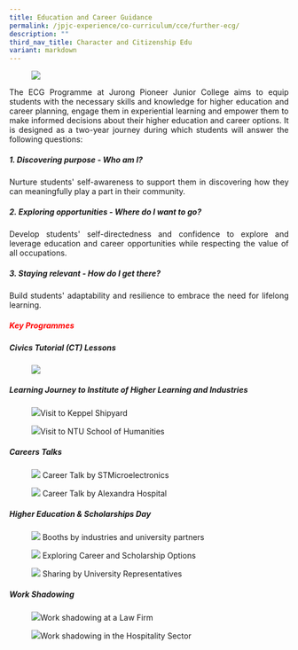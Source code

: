```yaml
---
title: Education and Career Guidance
permalink: /jpjc-experience/co-curriculum/cce/further-ecg/
description: ""
third_nav_title: Character and Citizenship Edu
variant: markdown
---
```

<div align="justify">

<figure>	
<img src="/images/Further%20Education%201.jpg"></figure>

	
<p>	 
The ECG Programme at Jurong Pioneer Junior College aims to equip students with the necessary skills and knowledge for higher education and career planning, engage them in experiential learning and empower them to make informed decisions about their higher education and career options. It is designed as a two-year journey during which students will answer the following questions:</p>


<p></p><h5><strong>1. Discovering purpose - Who am I?
</strong></h5><p></p>
<p>Nurture students' self-awareness to support them in discovering how they can meaningfully play a part in their community.</p>

<p></p><h5><strong></strong><strong>2. Exploring opportunities - Where do I want to go?</strong></h5><p></p>
<p>Develop students' self-directedness and confidence to explore and leverage education and career opportunities while respecting the value of all occupations.</p>

<p></p><h5><strong></strong><strong>3. Staying relevant&nbsp;- How do I get there?</strong></h5><p></p>
<p>Build students' adaptability and resilience to embrace the need for lifelong learning.</p>

	
	

<h5><p style="color:red;"><b>Key Programmes</b></p></h5>
<h5><p align="left"><b>Civics Tutorial (CT) Lessons</b></p></h5>	
<figure>
<img src="https://raw.githubusercontent.com/isomerpages/moe-jpjc/staging/images/JPJC%20Experience/Co%20Curriculum/CCE/Further%20ECG/ECGJC1JC2.jpg"></figure>


<p><b></b></p><h5><b>Learning Journey to Institute of Higher Learning and Industries</b></h5><p></p>	
<p></p><figure><img src="https://raw.githubusercontent.com/isomerpages/moe-jpjc/staging/images/JPJC%20Experience/Co%20Curriculum/CCE/Further%20ECG/LJkeppel.jpg">Visit to Keppel Shipyard</figure><p></p>

<p></p><figure><img src="https://raw.githubusercontent.com/isomerpages/moe-jpjc/staging/images/JPJC%20Experience/Co%20Curriculum/CCE/Further%20ECG/ECG3.jpg">Visit to NTU School of Humanities</figure><p></p>

	
	
<p><b></b></p><h5><b>Careers Talks</b></h5><p></p>	
<p></p><figure><img src="https://raw.githubusercontent.com/isomerpages/moe-jpjc/staging/images/JPJC%20Experience/Co%20Curriculum/CCE/Further%20ECG/ECG4.jpg">
Career Talk by STMicroelectronics</figure><p></p>

<p></p><figure><img src="https://raw.githubusercontent.com/isomerpages/moe-jpjc/staging/images/JPJC%20Experience/Co%20Curriculum/CCE/Further%20ECG/ECG5.jpg">
Career Talk by Alexandra Hospital</figure><p></p>	

	

	

<p><b></b></p><h5><b>Higher Education &amp; Scholarships Day</b></h5><p></p>	
<p></p><figure><img src="https://raw.githubusercontent.com/isomerpages/moe-jpjc/staging/images/JPJC%20Experience/Co%20Curriculum/CCE/Further%20ECG/CHEDay1.jpg">
Booths by industries and university partners</figure><p></p>

<p></p><figure><img src="https://raw.githubusercontent.com/isomerpages/moe-jpjc/staging/images/JPJC%20Experience/Co%20Curriculum/CCE/Further%20ECG/ECG6.jpg">
Exploring Career and Scholarship Options</figure><p></p>		
	
<p></p><figure><img src="https://raw.githubusercontent.com/isomerpages/moe-jpjc/staging/images/JPJC%20Experience/Co%20Curriculum/CCE/Further%20ECG/ECG7.jpg">
Sharing by University Representatives</figure><p></p>	
	
	
	
<p><b></b></p><h5><b>Work Shadowing</b></h5><p></p>	
<p></p><figure><img src="https://raw.githubusercontent.com/isomerpages/moe-jpjc/staging/images/JPJC%20Experience/Co%20Curriculum/CCE/Further%20ECG/ECG8.jpg">Work shadowing at a Law Firm</figure><p></p>

<p></p><figure><img src="https://raw.githubusercontent.com/isomerpages/moe-jpjc/staging/images/JPJC%20Experience/Co%20Curriculum/CCE/Further%20ECG/ECG9.jpg">Work shadowing in the Hospitality Sector</figure><p></p>



	

	
	
	
</div>